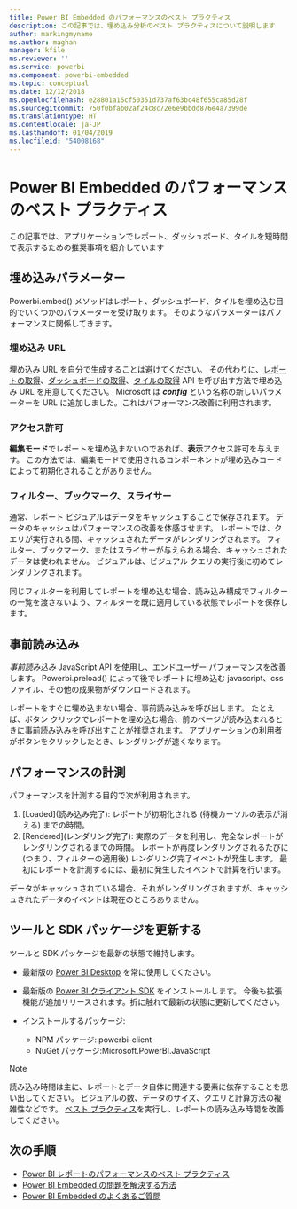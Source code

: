 ```yaml
---
title: Power BI Embedded のパフォーマンスのベスト プラクティス
description: この記事では、埋め込み分析のベスト プラクティスについて説明します
author: markingmyname
ms.author: maghan
manager: kfile
ms.reviewer: ''
ms.service: powerbi
ms.component: powerbi-embedded
ms.topic: conceptual
ms.date: 12/12/2018
ms.openlocfilehash: e28801a15cf50351d737af63bc48f655ca85d28f
ms.sourcegitcommit: 750f0bfab02af24c8c72e6e9bbdd876e4a7399de
ms.translationtype: HT
ms.contentlocale: ja-JP
ms.lasthandoff: 01/04/2019
ms.locfileid: "54008168"
---
```

# <a name="power-bi-embedded-performance-best-practices"></a>Power BI Embedded のパフォーマンスのベスト プラクティス

この記事では、アプリケーションでレポート、ダッシュボード、タイルを短時間で表示するための推奨事項を紹介しています

## <a name="embed-parameters"></a>埋め込みパラメーター

Powerbi.embed() メソッドはレポート、ダッシュボード、タイルを埋め込む目的でいくつかのパラメーターを受け取ります。 そのようなパラメーターはパフォーマンスに関係してきます。

### <a name="embed-url"></a>埋め込み URL

埋め込み URL を自分で生成することは避けてください。 その代わりに、[レポートの取得](https://na01.safelinks.protection.outlook.com/?url=https%3A%2F%2Fdocs.microsoft.com%2Fen-us%2Frest%2Fapi%2Fpower-bi%2Freports%2Fgetreportsingroup&data=02%7C01%7CMark.Ghanayem%40microsoft.com%7C07ca68ceb37a48e3f3de08d64968707a%7C72f988bf86f141af91ab2d7cd011db47%7C1%7C0%7C636777110256168308&sdata=22lkqRM2w1MQfrM8dooedaPqqIU8PufTq9TT4VDzRo0%3D&reserved=0)、[ダッシュボードの取得](https://na01.safelinks.protection.outlook.com/?url=https%3A%2F%2Fdocs.microsoft.com%2Fen-us%2Frest%2Fapi%2Fpower-bi%2Fdashboards%2Fgetdashboardsingroup&data=02%7C01%7CMark.Ghanayem%40microsoft.com%7C07ca68ceb37a48e3f3de08d64968707a%7C72f988bf86f141af91ab2d7cd011db47%7C1%7C0%7C636777110256168308&sdata=nfWRgbSoXVF42Rg%2Ba9491u19uksXp%2FAyz%2Fa%2Ba7%2FCtdA%3D&reserved=0)、[タイルの取得](https://na01.safelinks.protection.outlook.com/?url=https%3A%2F%2Fdocs.microsoft.com%2Fen-us%2Frest%2Fapi%2Fpower-bi%2Fdashboards%2Fgettilesingroup&data=02%7C01%7CMark.Ghanayem%40microsoft.com%7C07ca68ceb37a48e3f3de08d64968707a%7C72f988bf86f141af91ab2d7cd011db47%7C1%7C0%7C636777110256178318&sdata=LgZ27TynNpqQJDrb3aHWGQXIS%2FzichAO9De5M2uhF1Q%3D&reserved=0) API を呼び出す方法で埋め込み URL を用意してください。 Microsoft は **_config_** という名称の新しいパラメーターを URL に追加しました。これはパフォーマンス改善に利用されます。

### <a name="permissions"></a>アクセス許可

**編集モード**でレポートを埋め込まないのであれば、**表示**アクセス許可を与えます。 この方法では、編集モードで使用されるコンポーネントが埋め込みコードによって初期化されることがありません。

### <a name="filters-bookmarks-and-slicers"></a>フィルター、ブックマーク、スライサー

通常、レポート ビジュアルはデータをキャッシュすることで保存されます。 データのキャッシュはパフォーマンスの改善を体感させます。 レポートでは、クエリが実行される間、キャッシュされたデータがレンダリングされます。 フィルター、ブックマーク、またはスライサーが与えられる場合、キャッシュされたデータは使われません。 ビジュアルは、ビジュアル クエリの実行後に初めてレンダリングされます。

同じフィルターを利用してレポートを埋め込む場合、読み込み構成でフィルターの一覧を渡さないよう、フィルターを既に適用している状態でレポートを保存します。

## <a name="preload"></a>事前読み込み

*事前読み込み* JavaScript API を使用し、エンドユーザー パフォーマンスを改善します。
Powerbi.preload() によって後でレポートに埋め込む javascript、css ファイル、その他の成果物がダウンロードされます。

レポートをすぐに埋め込まない場合、事前読み込みを呼び出します。 たとえば、ボタン クリックでレポートを埋め込む場合、前のページが読み込まれるときに事前読み込みを呼び出すことが推奨されます。 アプリケーションの利用者がボタンをクリックしたとき、レンダリングが速くなります。

## <a name="measure-performance"></a>パフォーマンスの計測

パフォーマンスを計測する目的で次が利用されます。

1. [Loaded]\(読み込み完了\): レポートが初期化される (待機カーソルの表示が消える) までの時間。
2. [Rendered]\(レンダリング完了\): 実際のデータを利用し、完全なレポートがレンダリングされるまでの時間。 レポートが再度レンダリングされるたびに (つまり、フィルターの適用後) レンダリング完了イベントが発生します。 最初にレポートを計測するには、最初に発生したイベントで計算を行います。

データがキャッシュされている場合、それがレンダリングされますが、キャッシュされたデータのイベントは現在のところありません。

## <a name="update-tools-and-sdk-packages"></a>ツールと SDK パッケージを更新する

ツールと SDK パッケージを最新の状態で維持します。

* 最新版の [Power BI Desktop](https://powerbi.microsoft.com/en-us/desktop/) を常に使用してください。

* 最新版の [Power BI クライアント SDK](https://github.com/Microsoft/PowerBI-JavaScript) をインストールします。 今後も拡張機能が追加リリースされます。折に触れて最新の状態に更新してください。

* インストールするパッケージ:
    * NPM パッケージ: powerbi-client
    * NuGet パッケージ:Microsoft.PowerBI.JavaScript

> [!Note]
> 読み込み時間は主に、レポートとデータ自体に関連する要素に依存することを思い出してください。 ビジュアルの数、データのサイズ、クエリと計算方法の複雑性などです。 [ベスト プラクティス](../power-bi-reports-performance.md)を実行し、レポートの読み込み時間を改善してください。

## <a name="next-steps"></a>次の手順

* [Power BI レポートのパフォーマンスのベスト プラクティス](../power-bi-reports-performance.md)
* [Power BI Embedded の問題を解決する方法](embedded-troubleshoot.md)
* [Power BI Embedded のよくあるご質問](embedded-faq.md)
